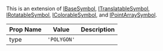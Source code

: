 This is an extension of [IBaseSymbol](/Documentation/Interfaces/IBaseSymbol.md), [ITranslatableSymbol](/Documentation/Interfaces/ITranslatableSymbol.md), [IRotatableSymbol](/Documentation/Interfaces/IRotatableSymbol.md), [IColorableSymbol](/Documentation/Interfaces/IColorableSymbol.md), and [IPointArraySymbol](/Documentation/Interfaces/IPointArraySymbol.md).

| Prop Name | Value | Description |
| --------------------- | ------ | ------------------- |
| type | `'POLYGON'` |  |
